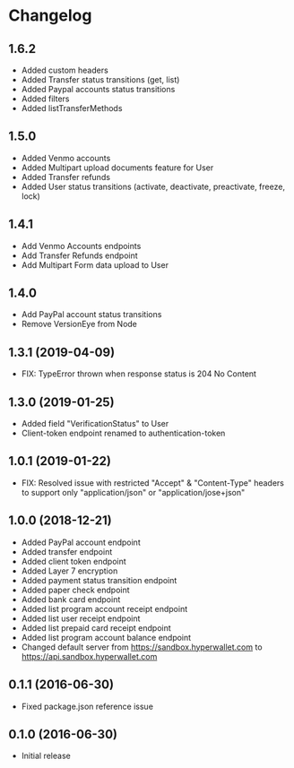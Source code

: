 Changelog
=========

1.6.2
-------------------
- Added custom headers 
- Added Transfer status transitions (get, list)
- Added Paypal accounts status transitions
- Added filters
- Added listTransferMethods

1.5.0
-------------------
- Added Venmo accounts
- Added Multipart upload documents feature for User
- Added Transfer refunds
- Added User status transitions (activate, deactivate, preactivate, freeze, lock)

1.4.1
-------------------
- Add Venmo Accounts endpoints
- Add Transfer Refunds endpoint
- Add Multipart Form data upload to User 

1.4.0
-------------------
- Add PayPal account status transitions
- Remove VersionEye from Node

1.3.1 (2019-04-09)
-------------------
- FIX: TypeError thrown when response status is 204 No Content

1.3.0 (2019-01-25)
-------------------
- Added field "VerificationStatus" to User
- Client-token endpoint renamed to authentication-token

1.0.1 (2019-01-22)
-------------------
- FIX: Resolved issue with restricted "Accept" & "Content-Type" headers to support only "application/json" or "application/jose+json"

1.0.0  (2018-12-21)
-------------------
- Added PayPal account endpoint
- Added transfer endpoint
- Added client token endpoint
- Added Layer 7 encryption
- Added payment status transition endpoint
- Added paper check endpoint
- Added bank card endpoint
- Added list program account receipt endpoint
- Added list user receipt endpoint
- Added list prepaid card receipt endpoint
- Added list program account balance endpoint
- Changed default server from https://sandbox.hyperwallet.com to https://api.sandbox.hyperwallet.com

0.1.1 (2016-06-30)
------------------

- Fixed package.json reference issue

0.1.0 (2016-06-30)
------------------

- Initial release
